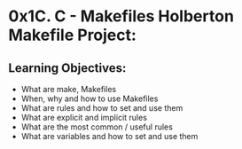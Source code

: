 # 0x1C. C - Makefiles Holberton Makefile Project:
## Learning Objectives:

- What are make, Makefiles
- When, why and how to use Makefiles
- What are rules and how to set and use them
- What are explicit and implicit rules
- What are the most common / useful rules
- What are variables and how to set and use them